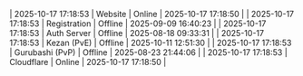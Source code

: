 | 2025-10-17 17:18:53 | Website | Online | 2025-10-17 17:18:50 |
| 2025-10-17 17:18:53 | Registration | Offline | 2025-09-09 16:40:23 |
| 2025-10-17 17:18:53 | Auth Server | Offline | 2025-08-18 09:33:31 |
| 2025-10-17 17:18:53 | Kezan (PvE) | Offline | 2025-10-11 12:51:30 |
| 2025-10-17 17:18:53 | Gurubashi (PvP) | Offline | 2025-08-23 21:44:06 |
| 2025-10-17 17:18:53 | Cloudflare | Online | 2025-10-17 17:18:50 |
